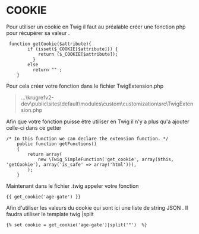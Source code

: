 # COOKIE 

Pour utiliser un cookie en Twig il faut au préalable créer une fonction php pour récupérer sa valeur .

```
 function getCookie($attribute){
        if (isset($_COOKIE[$attribute])) {
            return ($_COOKIE[$attribute]);
          }
        else 
          return "" ;
    }
```


Pour cela créer votre fonction dans le fichier TwigExtension.php

>...\krugrefv2-dev\public\sites\default\modules\custom\customization\src\TwigExtension.php

Afin que votre fonction puisse être utiliser en Twig il n'y a plus qu'a ajouter celle-ci dans ce getter


``` 
/* In this function we can declare the extension function. */
    public function getFunctions()
    {
        return array(
            new \Twig_SimpleFunction('get_cookie', array($this, 'getCookie'), array('is_safe' => array('html'))),
        );
    }
```

Maintenant dans le fichier .twig appeler votre fonction 
```
{{ get_cookie('age-gate') }}
```

Afin d'utiliser les valeurs du cookie qui sont ici une liste de string JSON .
Il faudra utiliser  le template twig |split 

``` 
{% set cookie = get_cookie('age-gate')|split('"')  %}

```